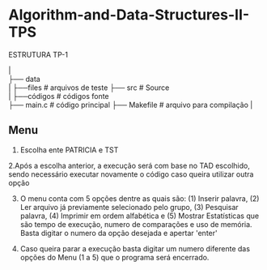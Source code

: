 # Algorithm-and-Data-Structures-II-TPS
 
ESTRUTURA TP-1

|  
├── data   
|   ├──files        # arquivos de teste
├── src             # Source            
|   ├──códigos      # códigos fonte     
├── main.c          # código principal
├── Makefile        # arquivo para compilação
|  

## Menu 

1. Escolha ente PATRICIA e TST

2.Após a escolha anterior, a execução será com base no TAD escolhido, 
sendo necessário executar novamente o código caso queira utilizar outra opção

3. O menu conta com 5 opções dentre as quais são: (1) Inserir palavra, (2) Ler 
arquivo já previamente selecionado pelo grupo, (3) Pesquisar palavra, (4) Imprimir
em ordem alfabética e (5) Mostrar Estatísticas que são tempo de execução, numero 
de comparações e uso de memória. Basta digitar o numero da opção desejada e apertar
'enter'

4. Caso queira parar a execução basta digitar um numero diferente das opções do Menu
(1 a 5) que o programa será encerrado.
